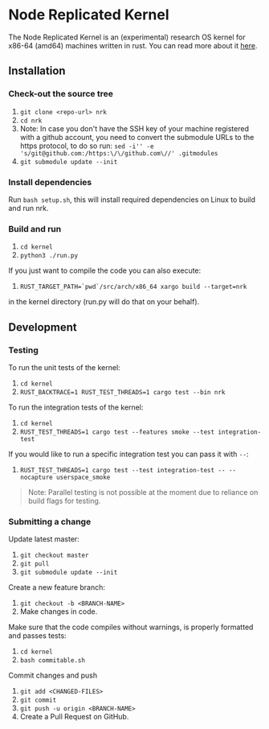 # Node Replicated Kernel

The Node Replicated Kernel is an (experimental) research OS kernel for x86-64
(amd64) machines written in rust. You can read more about it
[here](https://gz.github.io/bespin-benchmarks/book/).

## Installation

### Check-out the source tree

1. `git clone <repo-url> nrk`
1. `cd nrk`
1. Note: In case you don't have the SSH key of your machine registered with a github account,
you need to convert the submodule URLs to the https protocol, to do so run:
`sed -i'' -e 's/git@github.com:/https:\/\/github.com\//' .gitmodules`
1. `git submodule update --init`

### Install dependencies

Run `bash setup.sh`, this will install required dependencies on Linux to build and run nrk.

### Build and run

1. `cd kernel`
1. `python3 ./run.py`

If you just want to compile the code you can also execute:

1. ```RUST_TARGET_PATH=`pwd`/src/arch/x86_64 xargo build --target=nrk```

in the kernel directory (run.py will do that on your behalf).

## Development

### Testing

To run the unit tests of the kernel:

1. `cd kernel`
1. `RUST_BACKTRACE=1 RUST_TEST_THREADS=1 cargo test --bin nrk`

To run the integration tests of the kernel:

1. `cd kernel`
1. `RUST_TEST_THREADS=1 cargo test --features smoke --test integration-test`

If you would like to run a specific integration test you can pass it with `--`:

1. `RUST_TEST_THREADS=1 cargo test --test integration-test -- --nocapture userspace_smoke`

> Note: Parallel testing is not possible at the moment due to reliance on build flags for testing.

### Submitting a change

Update latest master:

1. `git checkout master`
1. `git pull`
1. `git submodule update --init`

Create a new feature branch:

1. `git checkout -b <BRANCH-NAME>`
1. Make changes in code.

Make sure that the code compiles without warnings, is properly formatted and passes tests:

1. `cd kernel`
1. `bash commitable.sh`

Commit changes and push

1. `git add <CHANGED-FILES>`
1. `git commit`
1. `git push -u origin <BRANCH-NAME>`
1. Create a Pull Request on GitHub.

